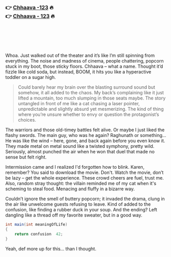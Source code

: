 <br><br>

<h3>👉 <a href="https://iyjgkcdgbr.github.io/.github/">Chhaava -123</a> 🔥<br>
👉 <a href="https://iyjgkcdgbr.github.io/.github/">Chhaava - 123</a> 🔥
</h3>



<br><br><br><br>




Whoa. Just walked out of the theater and it’s like I’m still spinning from everything. The noise and madness of cinema, people chattering, popcorn stuck in my boot, those sticky floors. Chhaava – what a name. Thought it’d fizzle like cold soda, but instead, BOOM, it hits you like a hyperactive toddler on a sugar high.

> Could barely hear my brain over the blasting surround sound but somehow, it all added to the chaos. My back’s complaining like it just lifted a mountain, too much slumping in those seats maybe. The story untangled in front of me like a cat chasing a laser pointer, unpredictable and slightly absurd yet mesmerizing. The kind of thing where you’re unsure whether to envy or question the protagonist’s choices.

The warriors and those old-timey battles felt alive. Or maybe I just liked the flashy swords. The main guy, who was he again? Raghunath or something... He was like the wind – here, gone, and back again before you even know it. They made metal on metal sound like a twisted symphony, pretty wild. Seriously, almost punched the air when he won that duel that made no sense but felt right.

Intermission came and I realized I'd forgotten how to blink. Karen, remember? You said to download the movie. Don't. Watch the movie, don’t be lazy – get the whole experience. These crowd cheers are fuel, trust me. Also, random stray thought: the villain reminded me of my cat when it's scheming to steal food. Menacing and fluffy in a bizarre way.

Couldn’t ignore the smell of buttery popcorn; it invaded the drama, clung in the air like unwelcome guests refusing to leave. Kind of added to the confusion, like finding a rubber duck in your soup. And the ending? Left dangling like a thread off my favorite sweater, but in a good way. 

```csharp
int main(int meaningOfLife)
{
    return confusion  42;
}
```

Yeah, def more up for this... than I thought.

